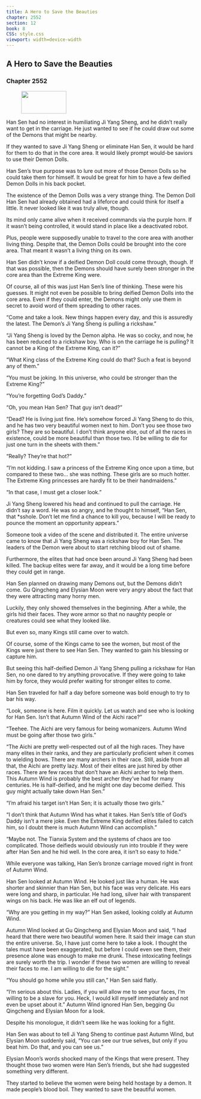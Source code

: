 ```yaml
---
title: A Hero to Save the Beauties
chapter: 2552
section: 12
book: 8
CSS: style.css
viewport: width=device-width
---
```


## A Hero to Save the Beauties

### Chapter 2552

<figure>
	<img src="../Images/gem.gif" alt="" id="gem" width="120" height="60" />
</figure>

Han Sen had no interest in humiliating Ji Yang Sheng, and he didn’t really want to get in the carriage. He just wanted to see if he could draw out some of the Demons that might be nearby.

If they wanted to save Ji Yang Sheng or eliminate Han Sen, it would be hard for them to do that in the core area. It would likely prompt would-be saviors to use their Demon Dolls.

Han Sen’s true purpose was to lure out more of those Demon Dolls so he could take them for himself. It would be great for him to have a few deified Demon Dolls in his back pocket.

The existence of the Demon Dolls was a very strange thing. The Demon Doll Han Sen had already obtained had a lifeforce and could think for itself a little. It never looked like it was truly alive, though.

Its mind only came alive when it received commands via the purple horn. If it wasn’t being controlled, it would stand in place like a deactivated robot.

Plus, people were supposedly unable to travel to the core area with another living thing. Despite that, the Demon Dolls could be brought into the core area. That meant it wasn’t a living thing on its own.

Han Sen didn’t know if a deified Demon Doll could come through, though. If that was possible, then the Demons should have surely been stronger in the core area than the Extreme King were.

Of course, all of this was just Han Sen’s line of thinking. These were his guesses. It might not even be possible to bring deified Demon Dolls into the core area. Even if they could enter, the Demons might only use them in secret to avoid word of them spreading to other races.

“Come and take a look. New things happen every day, and this is assuredly the latest. The Demon’s Ji Yang Sheng is pulling a rickshaw.”

“Ji Yang Sheng is loved by the Demon alpha. He was so cocky, and now, he has been reduced to a rickshaw boy. Who is on the carriage he is pulling? It cannot be a King of the Extreme King, can it?”

“What King class of the Extreme King could do that? Such a feat is beyond any of them.”

“You must be joking. In this universe, who could be stronger than the Extreme King?”

“You’re forgetting God’s Daddy.”

“Oh, you mean Han Sen? That guy isn’t dead?”

“Dead? He is living just fine. He’s somehow forced Ji Yang Sheng to do this, and he has two very beautiful women next to him. Don’t you see those two girls? They are so beautiful. I don’t think anyone else, out of all the races in existence, could be more beautiful than those two. I’d be willing to die for just one turn in the sheets with them.”

“Really? They’re that hot?”

“I’m not kidding. I saw a princess of the Extreme King once upon a time, but compared to these two… she was nothing. These girls are so much hotter. The Extreme King princesses are hardly fit to be their handmaidens.”

“In that case, I must get a closer look.”

Ji Yang Sheng lowered his head and continued to pull the carriage. He didn’t say a word. He was so angry, and he thought to himself, “Han Sen, that *sshole. Don’t let me find a chance to kill you, because I will be ready to pounce the moment an opportunity appears.”

Someone took a video of the scene and distributed it. The entire universe came to know that Ji Yang Sheng was a rickshaw boy for Han Sen. The leaders of the Demon were about to start retching blood out of shame.

Furthermore, the elites that had once been around Ji Yang Sheng had been killed. The backup elites were far away, and it would be a long time before they could get in range.

Han Sen planned on drawing many Demons out, but the Demons didn’t come. Gu Qingcheng and Elysian Moon were very angry about the fact that they were attracting many horny men.

Luckily, they only showed themselves in the beginning. After a while, the girls hid their faces. They wore armor so that no naughty people or creatures could see what they looked like.

But even so, many Kings still came over to watch.

Of course, some of the Kings came to see the women, but most of the Kings were just there to see Han Sen. They wanted to gain his blessing or capture him.

But seeing this half-deified Demon Ji Yang Sheng pulling a rickshaw for Han Sen, no one dared to try anything provocative. If they were going to take him by force, they would prefer waiting for stronger elites to come.

Han Sen traveled for half a day before someone was bold enough to try to bar his way.

“Look, someone is here. Film it quickly. Let us watch and see who is looking for Han Sen. Isn’t that Autumn Wind of the Aichi race?”

“Teehee. The Aichi are very famous for being womanizers. Autumn Wind must be going after those two girls.”

“The Aichi are pretty well-respected out of all the high races. They have many elites in their ranks, and they are particularly proficient when it comes to wielding bows. There are many archers in their race. Still, aside from all that, the Aichi are pretty lazy. Most of their elites are just hired by other races. There are few races that don’t have an Aichi archer to help them. This Autumn Wind is probably the best archer they’ve had for many centuries. He is half-deified, and he might one day become deified. This guy might actually take down Han Sen.”

“I’m afraid his target isn’t Han Sen; it is actually those two girls.”

“I don’t think that Autumn Wind has what it takes. Han Sen’s title of God’s Daddy isn’t a mere joke. Even the Extreme King deified elites failed to catch him, so I doubt there is much Autumn Wind can accomplish.”

“Maybe not. The Tianxia System and the systems of chaos are too complicated. Those deifieds would obviously run into trouble if they were after Han Sen and he hid well. In the core area, it isn’t so easy to hide.”

While everyone was talking, Han Sen’s bronze carriage moved right in front of Autumn Wind.

Han Sen looked at Autumn Wind. He looked just like a human. He was shorter and skinnier than Han Sen, but his face was very delicate. His ears were long and sharp, in particular. He had long, silver hair with transparent wings on his back. He was like an elf out of legends.

“Why are you getting in my way?” Han Sen asked, looking coldly at Autumn Wind.

Autumn Wind looked at Gu Qingcheng and Elysian Moon and said, “I had heard that there were two beautiful women here. It said their image can stun the entire universe. So, I have just come here to take a look. I thought the tales must have been exaggerated, but before I could even see them, their presence alone was enough to make me drunk. These intoxicating feelings are surely worth the trip. I wonder if these two women are willing to reveal their faces to me. I am willing to die for the sight.”

“You should go home while you still can,” Han Sen said flatly.

“I’m serious about this. Ladies, if you will allow me to see your faces, I’m willing to be a slave for you. Heck, I would kill myself immediately and not even be upset about it.” Autumn Wind ignored Han Sen, begging Gu Qingcheng and Elysian Moon for a look.

Despite his monologue, it didn’t seem like he was looking for a fight.

Han Sen was about to tell Ji Yang Sheng to continue past Autumn Wind, but Elysian Moon suddenly said, “You can see our true selves, but only if you beat him. Do that, and you can see us.”

Elysian Moon’s words shocked many of the Kings that were present. They thought those two women were Han Sen’s friends, but she had suggested something very different.

They started to believe the women were being held hostage by a demon. It made people’s blood boil. They wanted to save the beautiful women.